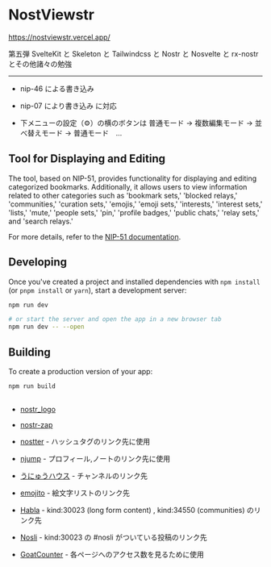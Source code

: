 # NostViewstr

https://nostviewstr.vercel.app/

第五弾 SvelteKit と Skeleton と Tailwindcss と Nostr と Nosvelte と rx-nostr とその他諸々の勉強

---

<!-- - nsec による書き込み（store） nosvelteのばーじょんやんや-->

- nip-46 による書き込み
- nip-07 により書き込み
  に対応

- 下メニューの設定（⚙）の横のボタンは 普通モード → 複数編集モード → 並べ替えモード → 普通モード　…

## Tool for Displaying and Editing

The tool, based on NIP-51, provides functionality for displaying and editing categorized bookmarks. Additionally, it allows users to view information related to other categories such as 'bookmark sets,' 'blocked relays,' 'communities,' 'curation sets,' 'emojis,' 'emoji sets,' 'interests,' 'interest sets,' 'lists,' 'mute,' 'people sets,' 'pin,' 'profile badges,' 'public chats,' 'relay sets,' and 'search relays.'

For more details, refer to the [NIP-51 documentation](https://github.com/nostr-protocol/nips/blob/master/51.md).

## Developing

Once you've created a project and installed dependencies with `npm install` (or `pnpm install` or `yarn`), start a development server:

```bash
npm run dev

# or start the server and open the app in a new browser tab
npm run dev -- --open
```

## Building

To create a production version of your app:

```bash
npm run build
```

##

- [nostr_logo](https://github.com/mbarulli/nostr-logo)

- [nostr-zap](https://github.com/SamSamskies/nostr-zap)

- [nostter](https://github.com/SnowCait/nostter) - ハッシュタグのリンク先に使用
<!-- [nosey](https://github.com/akiomik/nosey/) ハッシュタグ以外も出てくるので変更しました-->

- [njump](https://njump.me/) - プロフィール,ノートのリンク先に使用
<!-- - [nostr_band](https://nostr.band/) - プロフィール,ノートのリンク先に使用 -->

- [うにゅうハウス](https://unyu-house.vercel.app/) - チャンネルのリンク先

- [emojito](https://emojito.meme/) - 絵文字リストのリンク先
<!--- [emojis-iota](https://emojis-iota.vercel.app/) - 絵文字リストのリンク先-->

- [Habla](https://habla.news/) - kind:30023 (long form content) , kind:34550 (communities) のリンク先

- [Nosli](https://nosli.vercel.app/) - kind:30023 の #nosli がついている投稿のリンク先

- [GoatCounter](https://github.com/arp242/goatcounter) - 各ページへのアクセス数を見るために使用
